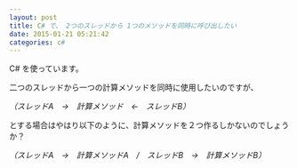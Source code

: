 ```yaml
---
layout: post
title: C# で、 2つのスレッドから 1つのメソッドを同時に呼び出したい
date: 2015-01-21 05:21:42
categories: c#
---
```

<p>C# を使っています。</p>

<p>二つのスレッドから一つの計算メソッドを同時に使用したいのですが、</p>

<p><em>（スレッドA　→　計算メソッド　←　スレッドB）</em></p>

<p>とする場合はやはり以下のように、計算メソッドを２つ作るしかないのでしょうか？</p>

<p><em>（スレッドA　→　計算メソッドA　/　スレッドB　→　計算メソッドB）</em></p>
